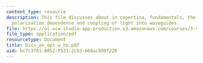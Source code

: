 ```yaml
---
content_type: resource
description: This file discusses about in copertina, fundamentals, the slab waveguide,
  polarisation dependence and coupling of light into waveguides.
file: https://ol-ocw-studio-app-production.s3.amazonaws.com/courses/3-46-photonic-materials-and-devices-spring-2006/bc7c37810852f5312cb3668acb99f226_bics_on_opt_w_ho.pdf
file_type: application/pdf
resourcetype: Document
title: bics_on_opt_w_ho.pdf
uid: bc7c3781-0852-f531-2cb3-668acb99f226
---
```

